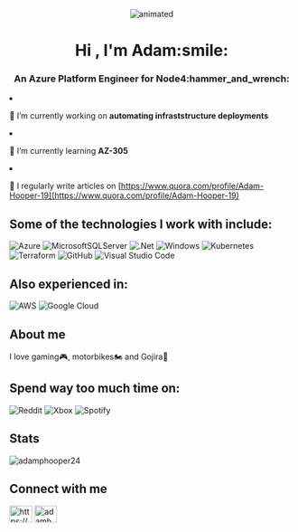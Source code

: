 <p align="center">
  <img src="https://media.giphy.com/media/citBl9yPwnUOs/giphy.gif" alt="animated" />
</p>

<h1 align="center">Hi , I'm Adam:smile:</h1>
<h3 align="center">An Azure Platform Engineer for Node4:hammer_and_wrench:</h3
  
- 🔭 I’m currently working on **automating infraststructure deployments**

- 🌱 I’m currently learning **AZ-305**

- 📝 I regularly write articles on [https://www.quora.com/profile/Adam-Hooper-19](https://www.quora.com/profile/Adam-Hooper-19)


## Some of the technologies I work with include:
![Azure](https://img.shields.io/badge/azure-%230072C6.svg?style=for-the-badge&logo=microsoftazure&logoColor=white)
![MicrosoftSQLServer](https://img.shields.io/badge/Microsoft%20SQL%20Sever-CC2927?style=for-the-badge&logo=microsoft%20sql%20server&logoColor=white)
![.Net](https://img.shields.io/badge/.NET-5C2D91?style=for-the-badge&logo=.net&logoColor=white)
![Windows](https://img.shields.io/badge/Windows-0078D6?style=for-the-badge&logo=windows&logoColor=white)
![Kubernetes](https://img.shields.io/badge/kubernetes-%23326ce5.svg?style=for-the-badge&logo=kubernetes&logoColor=white)
![Terraform](https://img.shields.io/badge/terraform-%235835CC.svg?style=for-the-badge&logo=terraform&logoColor=white)
![GitHub](https://img.shields.io/badge/github-%23121011.svg?style=for-the-badge&logo=github&logoColor=white)
![Visual Studio Code](https://img.shields.io/badge/Visual%20Studio%20Code-0078d7.svg?style=for-the-badge&logo=visual-studio-code&logoColor=white)

## Also experienced in:
![AWS](https://img.shields.io/badge/AWS-%23FF9900.svg?style=for-the-badge&logo=amazon-aws&logoColor=white)
![Google Cloud](https://img.shields.io/badge/GoogleCloud-%234285F4.svg?style=for-the-badge&logo=google-cloud&logoColor=white)

## About me
I love gaming:video_game:, motorbikes:motorcycle: and Gojira:guitar:

## Spend way too much time on:
![Reddit](https://img.shields.io/badge/Reddit-%23FF4500.svg?style=for-the-badge&logo=Reddit&logoColor=white)
![Xbox](https://img.shields.io/badge/xbox-%23107C10.svg?style=for-the-badge&logo=xbox&logoColor=white)
![Spotify](https://img.shields.io/badge/Spotify-1ED760?style=for-the-badge&logo=spotify&logoColor=white)

## Stats

<p><img align="center" src="https://github-readme-streak-stats.herokuapp.com/?user=adamphooper24&" alt="adamphooper24" /></p>

## Connect with me

<a href="https://www.linkedin.com/in/adam-hooper-b83229108/" target="blank"><img align="center" src="https://raw.githubusercontent.com/rahuldkjain/github-profile-readme-generator/master/src/images/icons/Social/linked-in-alt.svg" alt="https://www.linkedin.com/in/adam-hooper-b83229108/" height="30" width="40" /></a>
<a href="https://instagram.com/adamhooper" target="blank"><img align="center" src="https://raw.githubusercontent.com/rahuldkjain/github-profile-readme-generator/master/src/images/icons/Social/instagram.svg" alt="adamhooper" height="30" width="40" /></a>

